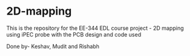 # 2D-mapping
This is the repository for the EE-344 EDL course project - 2D mapping using iPEC probe with the PCB design and code used

Done by-
Keshav, Mudit and Rishabh
